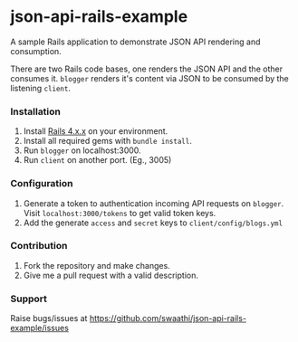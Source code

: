 # json-api-rails-example
A sample Rails application to demonstrate JSON API rendering and consumption.

There are two Rails code bases, one renders the JSON API and the other consumes it. `blogger` renders it's content via JSON to be consumed by the listening `client`.

### Installation
1. Install [Rails 4.x.x](http://rubyonrails.org) on your environment.
2. Install all required gems with `bundle install`.
3. Run `blogger` on localhost:3000.
4. Run `client` on another port. (Eg., 3005)

### Configuration
1. Generate a token to authentication incoming API requests on `blogger`. Visit `localhost:3000/tokens` to get valid token keys.
2. Add the generate `access` and `secret` keys to `client/config/blogs.yml`

### Contribution
1. Fork the repository and make changes.
2. Give me a pull request with a valid description.

### Support
Raise bugs/issues at https://github.com/swaathi/json-api-rails-example/issues
